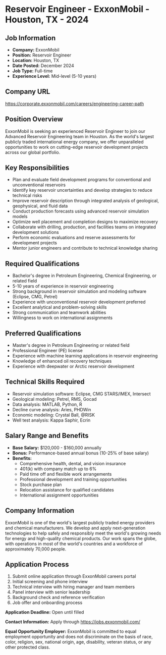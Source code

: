 # Reservoir Engineer - ExxonMobil - Houston, TX - 2024

## Job Information
- **Company:** ExxonMobil
- **Position:** Reservoir Engineer
- **Location:** Houston, TX
- **Date Posted:** December 2024
- **Job Type:** Full-time
- **Experience Level:** Mid-level (5-10 years)

## Company URL
https://corporate.exxonmobil.com/careers/engineering-career-path

## Position Overview
ExxonMobil is seeking an experienced Reservoir Engineer to join our Advanced Reservoir Engineering team in Houston. As the world's largest publicly traded international energy company, we offer unparalleled opportunities to work on cutting-edge reservoir development projects across our global portfolio.

## Key Responsibilities
- Plan and evaluate field development programs for conventional and unconventional reservoirs
- Identify key reservoir uncertainties and develop strategies to reduce technical risks
- Improve reservoir description through integrated analysis of geological, geophysical, and fluid data
- Conduct production forecasts using advanced reservoir simulation models
- Optimize well placement and completion designs to maximize recovery
- Collaborate with drilling, production, and facilities teams on integrated development solutions
- Perform economic evaluations and reserve assessments for development projects
- Mentor junior engineers and contribute to technical knowledge sharing

## Required Qualifications
- Bachelor's degree in Petroleum Engineering, Chemical Engineering, or related field
- 5-10 years of experience in reservoir engineering
- Strong background in reservoir simulation and modeling software (Eclipse, CMG, Petrel)
- Experience with unconventional reservoir development preferred
- Excellent analytical and problem-solving skills
- Strong communication and teamwork abilities
- Willingness to work on international assignments

## Preferred Qualifications
- Master's degree in Petroleum Engineering or related field
- Professional Engineer (PE) license
- Experience with machine learning applications in reservoir engineering
- Knowledge of enhanced oil recovery techniques
- Experience with deepwater or Arctic reservoir development

## Technical Skills Required
- Reservoir simulation software: Eclipse, CMG STARS/IMEX, Intersect
- Geological modeling: Petrel, RMS, Gocad
- Data analysis: MATLAB, Python, R
- Decline curve analysis: Aries, PHDWin
- Economic modeling: Crystal Ball, @RISK
- Well test analysis: Kappa Saphir, Ecrin

## Salary Range and Benefits
- **Base Salary:** $120,000 - $160,000 annually
- **Bonus:** Performance-based annual bonus (10-25% of base salary)
- **Benefits:**
  - Comprehensive health, dental, and vision insurance
  - 401(k) with company match up to 6%
  - Paid time off and flexible work arrangements
  - Professional development and training opportunities
  - Stock purchase plan
  - Relocation assistance for qualified candidates
  - International assignment opportunities

## Company Information
ExxonMobil is one of the world's largest publicly traded energy providers and chemical manufacturers. We develop and apply next-generation technologies to help safely and responsibly meet the world's growing needs for energy and high-quality chemical products. Our work spans the globe, with operations in most of the world's countries and a workforce of approximately 70,000 people.

## Application Process
1. Submit online application through ExxonMobil careers portal
2. Initial screening and phone interview
3. Technical interview with hiring manager and team members
4. Panel interview with senior leadership
5. Background check and reference verification
6. Job offer and onboarding process

**Application Deadline:** Open until filled

**Contact Information:** Apply through https://jobs.exxonmobil.com/

**Equal Opportunity Employer:** ExxonMobil is committed to equal employment opportunity and does not discriminate on the basis of race, color, religion, sex, national origin, age, disability, veteran status, or any other protected class.